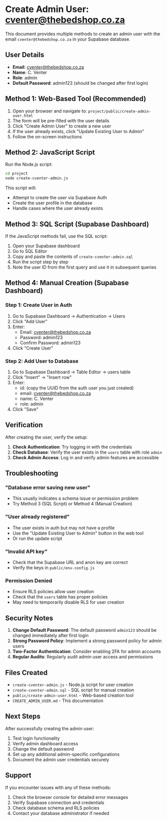 # Create Admin User: cventer@thebedshop.co.za

This document provides multiple methods to create an admin user with the email `cventer@thebedshop.co.za` in your Supabase database.

## User Details
- **Email**: cventer@thebedshop.co.za
- **Name**: C. Venter
- **Role**: admin
- **Default Password**: admin123 (should be changed after first login)

## Method 1: Web-Based Tool (Recommended)

1. Open your browser and navigate to: `project/public/create-admin-user.html`
2. The form will be pre-filled with the user details
3. Click "Create Admin User" to create a new user
4. If the user already exists, click "Update Existing User to Admin"
5. Follow the on-screen instructions

## Method 2: JavaScript Script

Run the Node.js script:

```bash
cd project
node create-cventer-admin.js
```

This script will:
- Attempt to create the user via Supabase Auth
- Create the user profile in the database
- Handle cases where the user already exists

## Method 3: SQL Script (Supabase Dashboard)

If the JavaScript methods fail, use the SQL script:

1. Open your Supabase dashboard
2. Go to SQL Editor
3. Copy and paste the contents of `create-cventer-admin.sql`
4. Run the script step by step
5. Note the user ID from the first query and use it in subsequent queries

## Method 4: Manual Creation (Supabase Dashboard)

### Step 1: Create User in Auth
1. Go to Supabase Dashboard → Authentication → Users
2. Click "Add User"
3. Enter:
   - Email: cventer@thebedshop.co.za
   - Password: admin123
   - Confirm Password: admin123
4. Click "Create User"

### Step 2: Add User to Database
1. Go to Supabase Dashboard → Table Editor → users table
2. Click "Insert" → "Insert row"
3. Enter:
   - id: (copy the UUID from the auth user you just created)
   - email: cventer@thebedshop.co.za
   - name: C. Venter
   - role: admin
4. Click "Save"

## Verification

After creating the user, verify the setup:

1. **Check Authentication**: Try logging in with the credentials
2. **Check Database**: Verify the user exists in the `users` table with role `admin`
3. **Check Admin Access**: Log in and verify admin features are accessible

## Troubleshooting

### "Database error saving new user"
- This usually indicates a schema issue or permission problem
- Try Method 3 (SQL Script) or Method 4 (Manual Creation)

### "User already registered"
- The user exists in auth but may not have a profile
- Use the "Update Existing User to Admin" button in the web tool
- Or run the update script

### "Invalid API key"
- Check that the Supabase URL and anon key are correct
- Verify the keys in `public/env-config.js`

### Permission Denied
- Ensure RLS policies allow user creation
- Check that the `users` table has proper policies
- May need to temporarily disable RLS for user creation

## Security Notes

1. **Change Default Password**: The default password `admin123` should be changed immediately after first login
2. **Strong Password Policy**: Implement a strong password policy for admin users
3. **Two-Factor Authentication**: Consider enabling 2FA for admin accounts
4. **Regular Audits**: Regularly audit admin user access and permissions

## Files Created

- `create-cventer-admin.js` - Node.js script for user creation
- `create-cventer-admin.sql` - SQL script for manual creation
- `public/create-admin-user.html` - Web-based creation tool
- `CREATE_ADMIN_USER.md` - This documentation

## Next Steps

After successfully creating the admin user:

1. Test login functionality
2. Verify admin dashboard access
3. Change the default password
4. Set up any additional admin-specific configurations
5. Document the admin user credentials securely

## Support

If you encounter issues with any of these methods:

1. Check the browser console for detailed error messages
2. Verify Supabase connection and credentials
3. Check database schema and RLS policies
4. Contact your database administrator if needed 